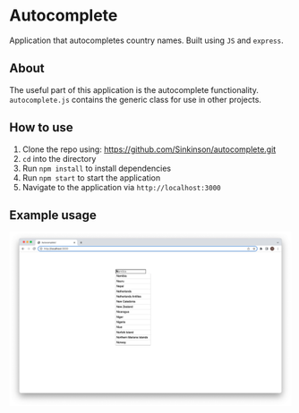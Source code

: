 # Autocomplete

Application that autocompletes country names.
Built using `JS` and `express`.

## About

The useful part of this application is the autocomplete functionality.
`autocomplete.js` contains the generic class for use in other projects.

## How to use

1. Clone the repo using: https://github.com/Sinkinson/autocomplete.git
2. `cd` into the directory
3. Run `npm install` to install dependencies
4. Run `npm start` to start the application
5. Navigate to the application via `http://localhost:3000`

## Example usage

![](public/images/homepage.png)
